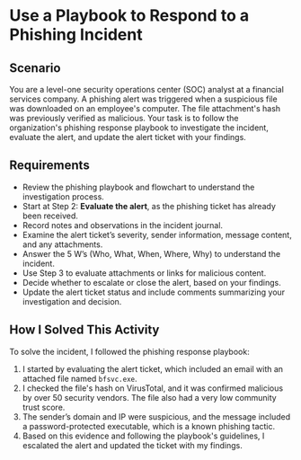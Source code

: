 # Use a Playbook to Respond to a Phishing Incident

## Scenario

You are a level-one security operations center (SOC) analyst at a financial services company. A phishing alert was triggered when a suspicious file was downloaded on an employee's computer. The file attachment's hash was previously verified as malicious. Your task is to follow the organization's phishing response playbook to investigate the incident, evaluate the alert, and update the alert ticket with your findings.

## Requirements

- Review the phishing playbook and flowchart to understand the investigation process.
- Start at Step 2: **Evaluate the alert**, as the phishing ticket has already been received.
- Record notes and observations in the incident journal.
- Examine the alert ticket’s severity, sender information, message content, and any attachments.
- Answer the 5 W’s (Who, What, When, Where, Why) to understand the incident.
- Use Step 3 to evaluate attachments or links for malicious content.
- Decide whether to escalate or close the alert, based on your findings.
- Update the alert ticket status and include comments summarizing your investigation and decision.

## How I Solved This Activity

To solve the incident, I followed the phishing response playbook:

1. I started by evaluating the alert ticket, which included an email with an attached file named `bfsvc.exe`.
2. I checked the file's hash on VirusTotal, and it was confirmed malicious by over 50 security vendors. The file also had a very low community trust score.
3. The sender’s domain and IP were suspicious, and the message included a password-protected executable, which is a known phishing tactic.
4. Based on this evidence and following the playbook's guidelines, I escalated the alert and updated the ticket with my findings.
